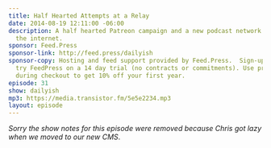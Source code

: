 ```yaml
---
title: Half Hearted Attempts at a Relay
date: 2014-08-19 12:11:00 -06:00
description: A half hearted Patreon campaign and a new podcast network launches on
  the internet.
sponsor: Feed.Press
sponsor-link: http://feed.press/dailyish
sponsor-copy: Hosting and feed support provided by Feed.Press.  Sign-up today and
  try FeedPress on a 14 day trial (no contracts or commitments). Use promo code "dailyish"
  during checkout to get 10% off your first year.
episode: 31
show: dailyish
mp3: https://media.transistor.fm/5e5e2234.mp3
layout: episode
---
```


<em>Sorry the show notes for this episode were removed because Chris got lazy when we moved to our new CMS</em>.

